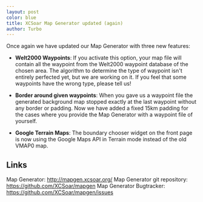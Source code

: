 ```yaml
---
layout: post
color: blue
title: XCSoar Map Generator updated (again)
author: Turbo
---
```

Once again we have updated our Map Generator with three new features:

* **Welt2000 Waypoints**:
  If you activate this option, your map file will contain all the
  waypoint from the Welt2000 waypoint database of the chosen area.
  The algorithm to determine the type of waypoint isn't entirely
  perfected yet, but we are working on it. If you feel that some
  waypoints have the wrong type, please tell us!

* **Border around given waypoints**:
  When you gave us a waypoint file the generated background map
  stopped exactly at the last waypoint without any border or padding.
  Now we have added a fixed 15km padding for the cases where you
  provide the Map Generator with a waypoint file of yourself.

* **Google Terrain Maps**:
  The boundary chooser widget on the front page is now using the
  Google Maps API in Terrain mode instead of the old VMAP0 map.

## Links

Map Generator:
<http://mapgen.xcsoar.org/>
Map Generator git repository:
<https://github.com/XCSoar/mapgen>
Map Generator Bugtracker:
<https://github.com/XCSoar/mapgen/issues>
